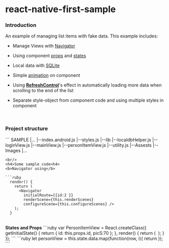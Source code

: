 # react-native-first-sample

<h3><b>Introduction</b></h3>

An example of managing list items with fake data. This example includes:
- Manage Views with <a href='https://facebook.github.io/react-native/docs/navigation.html'>Navigator</a>

- Using component <a href='https://facebook.github.io/react-native/docs/props.html'>props</a> and <a href='https://facebook.github.io/react-native/docs/state.html'>states</a>

- Local data with <a href='https://github.com/andpor/react-native-sqlite-storage'>SQLite</a>

- Simple <a href='https://facebook.github.io/react-native/docs/animations.html'>animation<a/> on component

- Using <a href='https://facebook.github.io/react-native/docs/refreshcontrol.html'><b>RefreshControl</b></a>'s effect in automatically loading more data when scrolling to the end of the list

- Separate style-object from component code and using multiple styles in component

<br/>
<h3>Project structure</h3>
```
SAMPLE
  |...
  |--index.android.js
  |--styles.js
  |--lib
      |--localdbHelper.js
      |--loginView.js
      |--mainView.js
      |--personItemView.js
      |--utility.js
  |--Assests
      |--Images
      	   |...
      
```
<br/>
<h4>Some sample code<h4>
<b>Navigator using</b>

```ruby
  render() {
    return (
      <Navigator
        initialRoute={{id:2 }}
        renderScene={this.renderScenes}
        configureScene={this.configureScenes} />
    );
  }
```

<br/>
<b>States and Props</b>
```ruby
  var PersonItemView = React.createClass({
    getInitialState() {           
      return {
  	    id: this.props.id,
        picS:70
	    };
  	},
  	render() {
      return (
        <TouchableOpacity>
            <Image source={{uri: this.props.avatar}}  style={{width: this.state.picS}}/>
        </TouchableOpacity>
      );
    }
  });
```
```ruby
  let personView = this.state.data.map(function(row, i){
  	return <PersonItemView avatar={row.Avatar} />
  });
```

